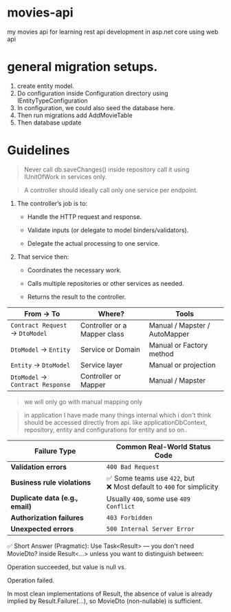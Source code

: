 # movies-api
my movies api for learning rest api development in asp.net core using web api


# general migration setups.
1. create entity model.
2. Do configuration inside Configuration directory using IEntityTypeConfiguration<Movie>
3. In configuration, we could also seed the database here.
4. Then run migrations add AddMovieTable 
5. Then database update

# Guidelines
> Never call db.saveChanges() inside repository call it using IUnitOfWork in services only.

> A controller should ideally call only one service per endpoint.
    
1. The controller’s job is to:

   * Handle the HTTP request and response.

   * Validate inputs (or delegate to model binders/validators).

   * Delegate the actual processing to one service.

2. That service then:

    * Coordinates the necessary work.

    * Calls multiple repositories or other services as needed.

    * Returns the result to the controller.


| From → To                        | Where?                       | Tools                         |
|----------------------------------| ---------------------------- | ----------------------------- |
| `Contract Request` → `DtoModel`  | Controller or a Mapper class | Manual / Mapster / AutoMapper |
| `DtoModel` → `Entity`            | Service or Domain            | Manual or Factory method      |
| `Entity` → `DtoModel`            | Service layer                | Manual or projection          |
| `DtoModel` → `Contract Response` | Controller or Mapper         | Manual / Mapster              |

> we will only go with manual mapping only

> in application I have made many things internal which i don't think should be accessed directly from api.
> like applicationDbContext, repository, entity and configurations for entity and so on..  





| Failure Type                     | Common Real-World Status Code                                          |
| -------------------------------- | ---------------------------------------------------------------------- |
| **Validation errors**            | `400 Bad Request`                                                      |
| **Business rule violations**     | ✅ Some teams use `422`, but <br>❌ Most default to `400` for simplicity |
| **Duplicate data (e.g., email)** | Usually `400`, some use `409 Conflict`                                 |
| **Authorization failures**       | `403 Forbidden`                                                        |
| **Unexpected errors**            | `500 Internal Server Error`                                            |



✅ Short Answer (Pragmatic):
Use Task<Result<MovieDto>> — you don't need MovieDto? inside Result<...> unless you want to distinguish between:

Operation succeeded, but value is null vs.

Operation failed.

In most clean implementations of Result<T>, the absence of value is already implied by Result.Failure(...), so MovieDto (non-nullable) is sufficient.